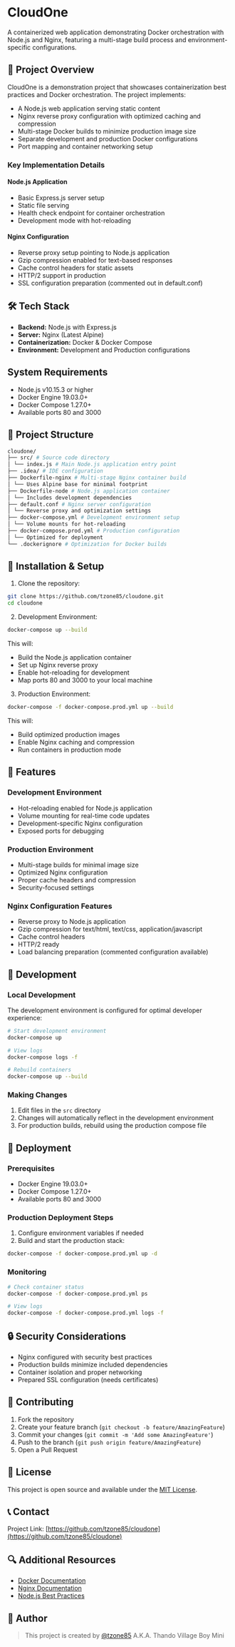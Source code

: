 # CloudOne

A containerized web application demonstrating Docker orchestration with Node.js and Nginx, featuring a multi-stage build process and environment-specific configurations.

## 🚀 Project Overview

CloudOne is a demonstration project that showcases containerization best practices and Docker orchestration. The project implements:

- A Node.js web application serving static content
- Nginx reverse proxy configuration with optimized caching and compression
- Multi-stage Docker builds to minimize production image size
- Separate development and production Docker configurations
- Port mapping and container networking setup

### Key Implementation Details

#### Node.js Application
- Basic Express.js server setup
- Static file serving
- Health check endpoint for container orchestration
- Development mode with hot-reloading

#### Nginx Configuration
- Reverse proxy setup pointing to Node.js application
- Gzip compression enabled for text-based responses
- Cache control headers for static assets
- HTTP/2 support in production
- SSL configuration preparation (commented out in default.conf)

## 🛠️ Tech Stack

- **Backend:** Node.js with Express.js
- **Server:** Nginx (Latest Alpine)
- **Containerization:** Docker & Docker Compose
- **Environment:** Development and Production configurations

## System Requirements

- Node.js v10.15.3 or higher
- Docker Engine 19.03.0+
- Docker Compose 1.27.0+
- Available ports 80 and 3000

## 📁 Project Structure
```bash
cloudone/
├── src/ # Source code directory
│ └── index.js # Main Node.js application entry point
├── .idea/ # IDE configuration
├── Dockerfile-nginx # Multi-stage Nginx container build
│ └── Uses Alpine base for minimal footprint
├── Dockerfile-node # Node.js application container
│ └── Includes development dependencies
├── default.conf # Nginx server configuration
│ └── Reverse proxy and optimization settings
├── docker-compose.yml # Development environment setup
│ └── Volume mounts for hot-reloading
├── docker-compose.prod.yml # Production configuration
│ └── Optimized for deployment
└── .dockerignore # Optimization for Docker builds
```
## 🔧 Installation & Setup

1. Clone the repository:

```bash
git clone https://github.com/tzone85/cloudone.git
cd cloudone
```


2. Development Environment:

```bash
docker-compose up --build
```

This will:
- Build the Node.js application container
- Set up Nginx reverse proxy
- Enable hot-reloading for development
- Map ports 80 and 3000 to your local machine

3. Production Environment:
```bash
docker-compose -f docker-compose.prod.yml up --build
```
This will:
- Build optimized production images
- Enable Nginx caching and compression
- Run containers in production mode

## 🌟 Features

### Development Environment
- Hot-reloading enabled for Node.js application
- Volume mounting for real-time code updates
- Development-specific Nginx configuration
- Exposed ports for debugging

### Production Environment
- Multi-stage builds for minimal image size
- Optimized Nginx configuration
- Proper cache headers and compression
- Security-focused settings

### Nginx Configuration Features
- Reverse proxy to Node.js application
- Gzip compression for text/html, text/css, application/javascript
- Cache control headers
- HTTP/2 ready
- Load balancing preparation (commented configuration available)

## 🔨 Development

### Local Development
The development environment is configured for optimal developer experience:
```bash
# Start development environment
docker-compose up

# View logs
docker-compose logs -f

# Rebuild containers
docker-compose up --build
```

### Making Changes
1. Edit files in the `src` directory
2. Changes will automatically reflect in the development environment
3. For production builds, rebuild using the production compose file

## 🚀 Deployment

### Prerequisites
- Docker Engine 19.03.0+
- Docker Compose 1.27.0+
- Available ports 80 and 3000

### Production Deployment Steps
1. Configure environment variables if needed
2. Build and start the production stack:
```bash
docker-compose -f docker-compose.prod.yml up -d
```

### Monitoring
```bash
# Check container status
docker-compose -f docker-compose.prod.yml ps

# View logs
docker-compose -f docker-compose.prod.yml logs -f
```

## 🔒 Security Considerations

- Nginx configured with security best practices
- Production builds minimize included dependencies
- Container isolation and proper networking
- Prepared SSL configuration (needs certificates)

## 🤝 Contributing

1. Fork the repository
2. Create your feature branch (`git checkout -b feature/AmazingFeature`)
3. Commit your changes (`git commit -m 'Add some AmazingFeature'`)
4. Push to the branch (`git push origin feature/AmazingFeature`)
5. Open a Pull Request

## 📝 License

This project is open source and available under the [MIT License](LICENSE).

## 📞 Contact

Project Link: [https://github.com/tzone85/cloudone](https://github.com/tzone85/cloudone)

## 🔍 Additional Resources

- [Docker Documentation](https://docs.docker.com/)
- [Nginx Documentation](https://nginx.org/en/docs/)
- [Node.js Best Practices](https://nodejs.org/en/docs/guides/nodejs-docker-webapp)

## 🥸 Author
> This project is created by [@tzone85](https://github.com/tzone85)
> A.K.A. Thando Village Boy Mini
